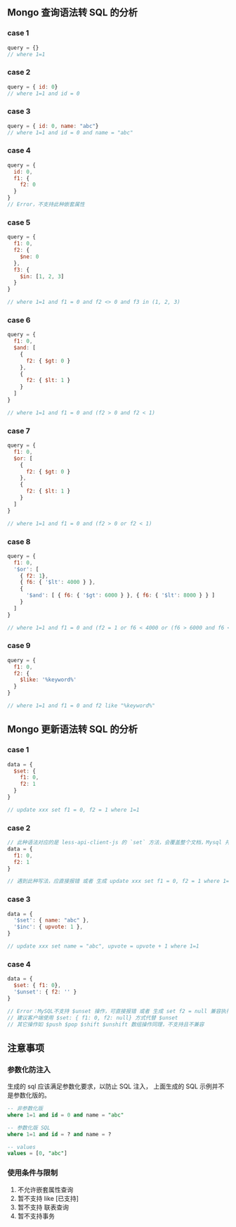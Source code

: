 
## Mongo 查询语法转 SQL 的分析

### case 1
```js
query = {}
// where 1=1
```

### case 2

```js
query = { id: 0}
// where 1=1 and id = 0
```

### case 3

```js
query = { id: 0, name: "abc"}
// where 1=1 and id = 0 and name = "abc"
```

### case 4

```js
query = {
  id: 0,
  f1: {
    f2: 0
  }
}
// Error，不支持此种嵌套属性
```

### case 5

```js
query = {
  f1: 0, 
  f2: {
    $ne: 0
  },
  f3: {
    $in: [1, 2, 3]
  }
}

// where 1=1 and f1 = 0 and f2 <> 0 and f3 in (1, 2, 3)
```

### case 6

```js
query = {
  f1: 0,
  $and: [
    {
      f2: { $gt: 0 }
    },
    {
      f2: { $lt: 1 }
    }
  ]
}

// where 1=1 and f1 = 0 and (f2 > 0 and f2 < 1)
```

### case 7

```js
query = {
  f1: 0,
  $or: [
    {
      f2: { $gt: 0 }
    },
    {
      f2: { $lt: 1 }
    }
  ]
}

// where 1=1 and f1 = 0 and (f2 > 0 or f2 < 1)
```

### case 8

```js
query = {
  f1: 0,
  '$or': [
    { f2: 1},
    { f6: { '$lt': 4000 } },
    {
      '$and': [ { f6: { '$gt': 6000 } }, { f6: { '$lt': 8000 } } ]
    }
  ]
}

// where 1=1 and f1 = 0 and (f2 = 1 or f6 < 4000 or (f6 > 6000 and f6 < 8000))
```

### case 9

```js
query = {
  f1: 0,
  f2: {
    $like: '%keyword%'
  }
}

// where 1=1 and f1 = 0 and f2 like "%keyword%"
```

## Mongo 更新语法转 SQL 的分析

### case 1

```js
data = {
  $set: {
    f1: 0,
    f2: 1
  }
}

// update xxx set f1 = 0, f2 = 1 where 1=1
```

### case 2

```js
// 此种语法对应的是 less-api-client-js 的 `set` 方法，会覆盖整个文档，Mysql 并不支持此种写法
data = {
  f1: 0,
  f2: 1
}

// 遇到此种写法，应直接报错 或者 生成 update xxx set f1 = 0, f2 = 1 where 1=1 兼容执行
```

### case 3

```js
data = {
  '$set': { name: "abc" },
  '$inc': { upvote: 1 },
}

// update xxx set name = "abc", upvote = upvote + 1 where 1=1
```

### case 4

```js
data = {
  $set: { f1: 0}, 
  '$unset': { f2: '' }
}

// Error：MySQL不支持 $unset 操作，可直接报错 或者 生成 set f2 = null 兼容执行
// 建议客户端使用 $set: { f1: 0, f2: null} 方式代替 $unset
// 其它操作如 $push $pop $shift $unshift 数组操作同理，不支持且不兼容
```

## 注意事项

### 参数化防注入

生成的 sql 应该满足参数化要求，以防止 SQL 注入， 上面生成的 SQL 示例并不是参数化版的。

```sql
-- 非参数化版
where 1=1 and id = 0 and name = "abc"

-- 参数化版 SQL
where 1=1 and id = ? and name = ?

-- values
values = [0, "abc"]
```

### 使用条件与限制
  1. 不允许嵌套属性查询
  2. 暂不支持 like [已支持]
  3. 暂不支持 联表查询
  4. 暂不支持事务